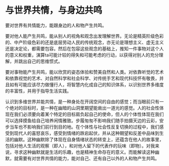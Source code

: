 # 与世界共情，与身边共鸣

要对世界有共情能力，能跟身边的人和物产生共鸣。

要对他人能产生共鸣，能从别人的视角和观念出发理解世界。无论是精英阶级色彩的、中产阶级色彩的还是底层劳动人民的传统观念，亦无论是理想主义、虚无主义还是决定论，都需要包容。然后在包容这些观念的基础上，推知一件事物对这个人的意义和权重，演算ta可能计较的得失和可能考虑的行动，以获得对别人的充分理解，并跳出自己的思维惯式。

要对事物能产生共鸣，能以欣赏的姿态体验和赞美自然和人类。对依靠听觉的艺术和依靠视觉的艺术、对自然科学和社会科学、对传统手艺和现代科技怀有敬畏，并且如有可能应该尽力做懂行人，将智慧内化成自己的知识体系，以识别世界多维度的丰富性，并用于指导生活实践。

认识到多维世界并能共情，是一种身处在开阔空间的自由的感觉；而当眼前只有一个绝对的目标时，是一种在幽暗的山洞里期望能凿出一道光的感觉。人的社会性体现在我们必须要向着某个特定的目标肩负起自己的使命，但人的个体性体现在我们可以选择摸鱼给自己培养闲情雅致。步履匆匆不影响我们随手拍摄天边的云彩，安步当车也不影响我们前行到目的地。在个体性与社会性反复切换的过程中，我们感受到现代人的喜怒哀乐，感受到情绪的跌宕起伏，并从这种期望和反差中品味到生活的幽默。这种幽默除了体现在自身情绪状态的转变上，还蕴含在他人的故事里，包括对他人生活的观察（即人），和对他人留下的代表作的玩味（即物）。对我来说，寻求这种幽默就是生活的乐趣，也是精神生命存在的意义。而能解读这种幽默，就需要有对世界共情的能力，能对自己、还有自己以外的人和物产生共鸣。
